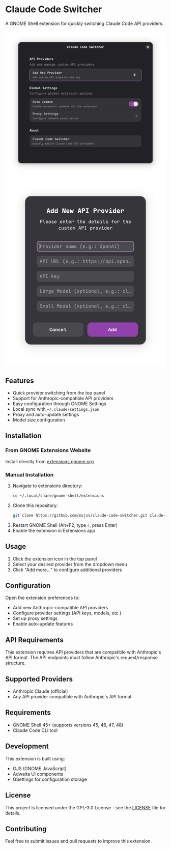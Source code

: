# Claude Code Switcher

A GNOME Shell extension for quickly switching Claude Code API providers.

![Home](img/en/Home.png)
![Add](img/en/Add.png)

## Features

- Quick provider switching from the top panel
- Support for Anthropic-compatible API providers
- Easy configuration through GNOME Settings
- Local sync with `~/.claude/settings.json`
- Proxy and auto-update settings
- Model size configuration

## Installation

### From GNOME Extensions Website
Install directly from [extensions.gnome.org](https://extensions.gnome.org/extension/8424/claude-code-switcher/)

### Manual Installation
1. Navigate to extensions directory:
   ```bash
   cd ~/.local/share/gnome-shell/extensions
   ```
2. Clone this repository:
   ```bash
   git clone https://github.com/nsjsv/claude-code-switcher.git claude-code-switcher@nsjsv.github.io
   ```
3. Restart GNOME Shell (Alt+F2, type `r`, press Enter)
4. Enable the extension in Extensions app

## Usage

1. Click the extension icon in the top panel
2. Select your desired provider from the dropdown menu
3. Click "Add more..." to configure additional providers

## Configuration

Open the extension preferences to:
- Add new Anthropic-compatible API providers
- Configure provider settings (API keys, models, etc.)
- Set up proxy settings
- Enable auto-update features

## API Requirements

This extension requires API providers that are compatible with Anthropic's API format. The API endpoints must follow Anthropic's request/response structure.

## Supported Providers

- Anthropic Claude (official)
- Any API provider compatible with Anthropic's API format

## Requirements

- GNOME Shell 45+ (supports versions 45, 46, 47, 48)
- Claude Code CLI tool

## Development

This extension is built using:
- GJS (GNOME JavaScript)
- Adwaita UI components
- GSettings for configuration storage

## License

This project is licensed under the GPL-3.0 License - see the [LICENSE](LICENSE) file for details.

## Contributing

Feel free to submit issues and pull requests to improve this extension.